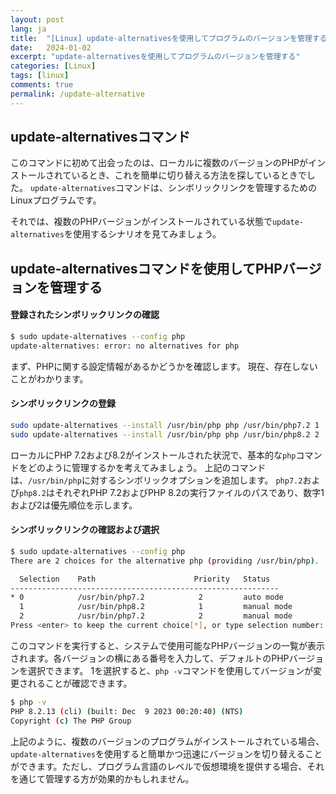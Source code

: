 ```yaml
---
layout: post
lang: ja
title:  "[Linux] update-alternativesを使用してプログラムのバージョンを管理する"
date:   2024-01-02
excerpt: "update-alternativesを使用してプログラムのバージョンを管理する"
categories: [Linux]
tags: [linux]
comments: true
permalink: /update-alternative
---
```


## update-alternativesコマンド
このコマンドに初めて出会ったのは、ローカルに複数のバージョンのPHPがインストールされているとき、これを簡単に切り替える方法を探しているときでした。
`update-alternatives`コマンドは、シンボリックリンクを管理するためのLinuxプログラムです。

それでは、複数のPHPバージョンがインストールされている状態で`update-alternatives`を使用するシナリオを見てみましょう。

## update-alternativesコマンドを使用してPHPバージョンを管理する
#### 登録されたシンボリックリンクの確認
```bash
$ sudo update-alternatives --config php
update-alternatives: error: no alternatives for php
```
まず、PHPに関する設定情報があるかどうかを確認します。
現在、存在しないことがわかります。

#### シンボリックリンクの登録
```bash
sudo update-alternatives --install /usr/bin/php php /usr/bin/php7.2 1
sudo update-alternatives --install /usr/bin/php php /usr/bin/php8.2 2
```
ローカルにPHP 7.2および8.2がインストールされた状況で、基本的な`php`コマンドをどのように管理するかを考えてみましょう。
上記のコマンドは、`/usr/bin/php`に対するシンボリックオプションを追加します。
`php7.2`および`php8.2`はそれぞれPHP 7.2およびPHP 8.2の実行ファイルのパスであり、数字1および2は優先順位を示します。

#### シンボリックリンクの確認および選択
```bash
$ sudo update-alternatives --config php
There are 2 choices for the alternative php (providing /usr/bin/php).

  Selection    Path                      Priority   Status
------------------------------------------------------------
* 0            /usr/bin/php7.2            2         auto mode
  1            /usr/bin/php8.2            1         manual mode
  2            /usr/bin/php7.2            2         manual mode
Press <enter> to keep the current choice[*], or type selection number: 1
```
このコマンドを実行すると、システムで使用可能なPHPバージョンの一覧が表示されます。各バージョンの横にある番号を入力して、デフォルトのPHPバージョンを選択できます。
1を選択すると、`php -v`コマンドを使用してバージョンが変更されることが確認できます。

```bash
$ php -v
PHP 8.2.13 (cli) (built: Dec  9 2023 00:20:40) (NTS)
Copyright (c) The PHP Group
```

上記のように、複数のバージョンのプログラムがインストールされている場合、`update-alternatives`を使用すると簡単かつ迅速にバージョンを切り替えることができます。ただし、プログラム言語のレベルで仮想環境を提供する場合、それを通じて管理する方が効果的かもしれません。
